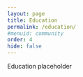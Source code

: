 ```yaml
---
layout: page
title: Education
permalink: /education/
#menuid: community
order: 4
hide: false
---
```


Education placeholder
